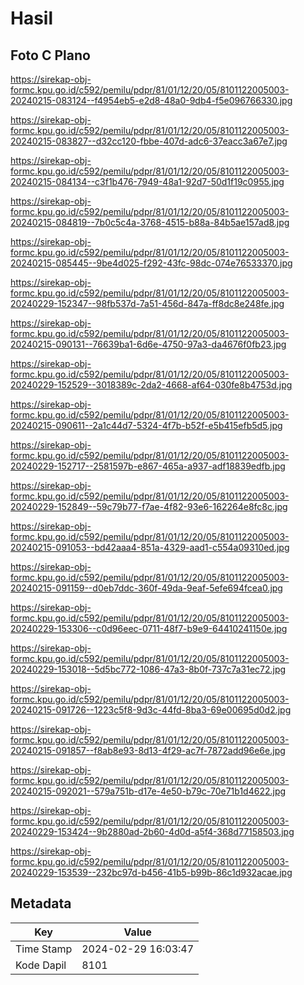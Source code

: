 # Hasil

## Foto C Plano

https://sirekap-obj-formc.kpu.go.id/c592/pemilu/pdpr/81/01/12/20/05/8101122005003-20240215-083124--f4954eb5-e2d8-48a0-9db4-f5e096766330.jpg

https://sirekap-obj-formc.kpu.go.id/c592/pemilu/pdpr/81/01/12/20/05/8101122005003-20240215-083827--d32cc120-fbbe-407d-adc6-37eacc3a67e7.jpg

https://sirekap-obj-formc.kpu.go.id/c592/pemilu/pdpr/81/01/12/20/05/8101122005003-20240215-084134--c3f1b476-7949-48a1-92d7-50d1f19c0955.jpg

https://sirekap-obj-formc.kpu.go.id/c592/pemilu/pdpr/81/01/12/20/05/8101122005003-20240215-084819--7b0c5c4a-3768-4515-b88a-84b5ae157ad8.jpg

https://sirekap-obj-formc.kpu.go.id/c592/pemilu/pdpr/81/01/12/20/05/8101122005003-20240215-085445--9be4d025-f292-43fc-98dc-074e76533370.jpg

https://sirekap-obj-formc.kpu.go.id/c592/pemilu/pdpr/81/01/12/20/05/8101122005003-20240229-152347--98fb537d-7a51-456d-847a-ff8dc8e248fe.jpg

https://sirekap-obj-formc.kpu.go.id/c592/pemilu/pdpr/81/01/12/20/05/8101122005003-20240215-090131--76639ba1-6d6e-4750-97a3-da4676f0fb23.jpg

https://sirekap-obj-formc.kpu.go.id/c592/pemilu/pdpr/81/01/12/20/05/8101122005003-20240229-152529--3018389c-2da2-4668-af64-030fe8b4753d.jpg

https://sirekap-obj-formc.kpu.go.id/c592/pemilu/pdpr/81/01/12/20/05/8101122005003-20240215-090611--2a1c44d7-5324-4f7b-b52f-e5b415efb5d5.jpg

https://sirekap-obj-formc.kpu.go.id/c592/pemilu/pdpr/81/01/12/20/05/8101122005003-20240229-152717--2581597b-e867-465a-a937-adf18839edfb.jpg

https://sirekap-obj-formc.kpu.go.id/c592/pemilu/pdpr/81/01/12/20/05/8101122005003-20240229-152849--59c79b77-f7ae-4f82-93e6-162264e8fc8c.jpg

https://sirekap-obj-formc.kpu.go.id/c592/pemilu/pdpr/81/01/12/20/05/8101122005003-20240215-091053--bd42aaa4-851a-4329-aad1-c554a09310ed.jpg

https://sirekap-obj-formc.kpu.go.id/c592/pemilu/pdpr/81/01/12/20/05/8101122005003-20240215-091159--d0eb7ddc-360f-49da-9eaf-5efe694fcea0.jpg

https://sirekap-obj-formc.kpu.go.id/c592/pemilu/pdpr/81/01/12/20/05/8101122005003-20240229-153306--c0d96eec-0711-48f7-b9e9-64410241150e.jpg

https://sirekap-obj-formc.kpu.go.id/c592/pemilu/pdpr/81/01/12/20/05/8101122005003-20240229-153018--5d5bc772-1086-47a3-8b0f-737c7a31ec72.jpg

https://sirekap-obj-formc.kpu.go.id/c592/pemilu/pdpr/81/01/12/20/05/8101122005003-20240215-091726--1223c5f8-9d3c-44fd-8ba3-69e00695d0d2.jpg

https://sirekap-obj-formc.kpu.go.id/c592/pemilu/pdpr/81/01/12/20/05/8101122005003-20240215-091857--f8ab8e93-8d13-4f29-ac7f-7872add96e6e.jpg

https://sirekap-obj-formc.kpu.go.id/c592/pemilu/pdpr/81/01/12/20/05/8101122005003-20240215-092021--579a751b-d17e-4e50-b79c-70e71b1d4622.jpg

https://sirekap-obj-formc.kpu.go.id/c592/pemilu/pdpr/81/01/12/20/05/8101122005003-20240229-153424--9b2880ad-2b60-4d0d-a5f4-368d77158503.jpg

https://sirekap-obj-formc.kpu.go.id/c592/pemilu/pdpr/81/01/12/20/05/8101122005003-20240229-153539--232bc97d-b456-41b5-b99b-86c1d932acae.jpg


## Metadata

| Key        | Value               |
| ---------- | ------------------- |
| Time Stamp | 2024-02-29 16:03:47 |
| Kode Dapil | 8101                |



